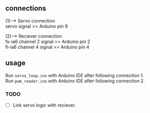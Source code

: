 ## connections
(1)--> Servo connection     
servo signal >> Arduino pin 9

(2)--> Reciever connection     
fs-ia6 channel 2 signal >> Arduino pin 2     
fi-ia6 channel 4 signal >> Arduino pin 4

## usage 
Run `servo_loop.ino` with Arduino IDE after following connection 1.      
Run `pwm_reader.ino` with Arduino IDE after following connection 2.


### TODO
- [ ] Link servo logic with reciever.

